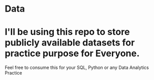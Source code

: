 # Data
<h1> I'll be using this repo to store publicly available datasets for practice purpose for Everyone. </h1>

<p> Feel free to consume this for your SQL, Python or any Data Analytics Practice </p> 


